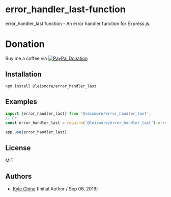 # error_handler_last-function

error_handler_last function - An error handler function for Express.js.

# Donation

Buy me a coffee via [![PayPal Donation](https://www.paypalobjects.com/en_AU/i/btn/btn_donateCC_LG.gif)](https://www.paypal.com/cgi-bin/webscr?cmd=_donations&business=SPPJPYRY4D6WC&item_name=Give+people+an+option+to+support+my+open+source+software.&currency_code=AUD&source=url)

## Installation

`npm install @leismore/error_handler_last`

## Examples

```TypeScript
import {error_handler_last} from '@leismore/error_handler_last';
// Or
const error_handler_last = require('@leismore/error_handler_last').error_handler_last;

app.use(error_handler_last);
```

## License

MIT

## Authors

* [Kyle Chine](https://www.kylechine.name) (Initial Author / Sep 06, 2019)
